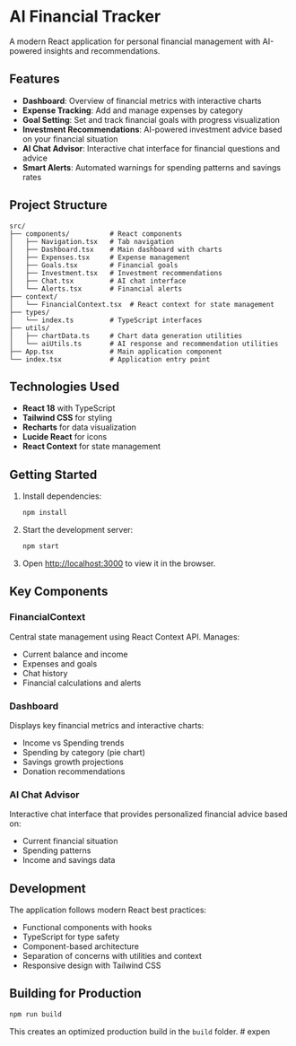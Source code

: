 # AI Financial Tracker

A modern React application for personal financial management with AI-powered insights and recommendations.

## Features

- **Dashboard**: Overview of financial metrics with interactive charts
- **Expense Tracking**: Add and manage expenses by category
- **Goal Setting**: Set and track financial goals with progress visualization
- **Investment Recommendations**: AI-powered investment advice based on your financial situation
- **AI Chat Advisor**: Interactive chat interface for financial questions and advice
- **Smart Alerts**: Automated warnings for spending patterns and savings rates

## Project Structure

```
src/
├── components/          # React components
│   ├── Navigation.tsx   # Tab navigation
│   ├── Dashboard.tsx    # Main dashboard with charts
│   ├── Expenses.tsx     # Expense management
│   ├── Goals.tsx        # Financial goals
│   ├── Investment.tsx   # Investment recommendations
│   ├── Chat.tsx         # AI chat interface
│   └── Alerts.tsx       # Financial alerts
├── context/
│   └── FinancialContext.tsx  # React context for state management
├── types/
│   └── index.ts         # TypeScript interfaces
├── utils/
│   ├── chartData.ts     # Chart data generation utilities
│   └── aiUtils.ts       # AI response and recommendation utilities
├── App.tsx              # Main application component
└── index.tsx            # Application entry point
```

## Technologies Used

- **React 18** with TypeScript
- **Tailwind CSS** for styling
- **Recharts** for data visualization
- **Lucide React** for icons
- **React Context** for state management

## Getting Started

1. Install dependencies:

   ```bash
   npm install
   ```

2. Start the development server:

   ```bash
   npm start
   ```

3. Open [http://localhost:3000](http://localhost:3000) to view it in the browser.

## Key Components

### FinancialContext

Central state management using React Context API. Manages:

- Current balance and income
- Expenses and goals
- Chat history
- Financial calculations and alerts

### Dashboard

Displays key financial metrics and interactive charts:

- Income vs Spending trends
- Spending by category (pie chart)
- Savings growth projections
- Donation recommendations

### AI Chat Advisor

Interactive chat interface that provides personalized financial advice based on:

- Current financial situation
- Spending patterns
- Income and savings data

## Development

The application follows modern React best practices:

- Functional components with hooks
- TypeScript for type safety
- Component-based architecture
- Separation of concerns with utilities and context
- Responsive design with Tailwind CSS

## Building for Production

```bash
npm run build
```

This creates an optimized production build in the `build` folder.
#   e x p e n  
 